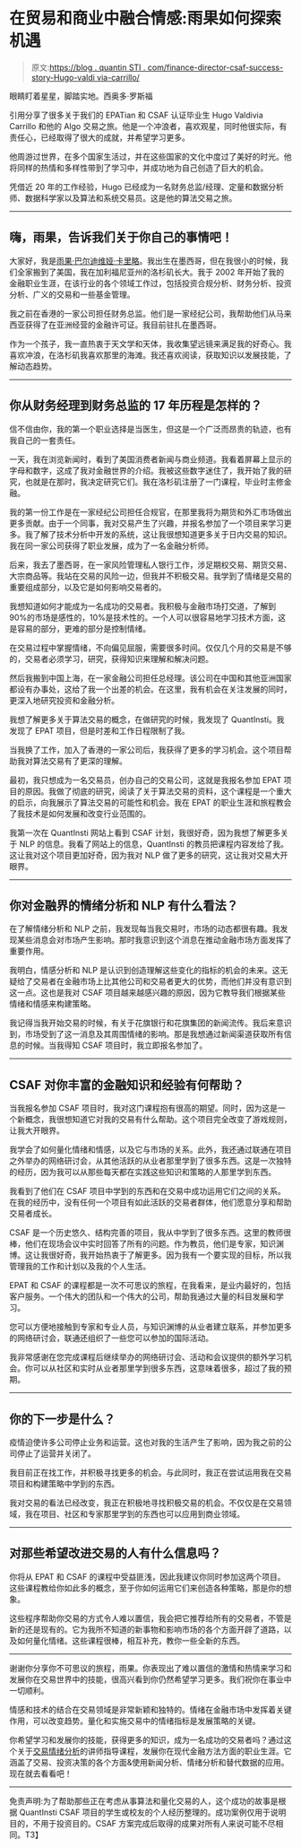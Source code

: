 # 在贸易和商业中融合情感:雨果如何探索机遇

> 原文:[https://blog . quantin STI . com/finance-director-csaf-success-story-Hugo-valdi via-carrillo/](https://blog.quantinsti.com/finance-director-csaf-success-story-hugo-valdivia-carrillo/)

眼睛盯着星星，脚踏实地。西奥多·罗斯福

引用分享了很多关于我们的 EPATian 和 CSAF 认证毕业生 Hugo Valdivia Carrillo 和他的 Algo 交易之旅。他是一个冲浪者，喜欢观星，同时他很实际，有责任心，已经取得了很大的成就，并希望学习更多。

他周游过世界，在多个国家生活过，并在这些国家的文化中度过了美好的时光。他将同样的热情和多样性带到了学习中，并成功地为自己创造了巨大的机会。

凭借近 20 年的工作经验，Hugo 已经成为一名财务总监/经理、定量和数据分析师、数据科学家以及算法和系统交易员。这是他的算法交易之旅。

* * *

## 嗨，雨果，告诉我们关于你自己的事情吧！

大家好，我是[雨果·巴尔迪维娅·卡里略](http://linkedin.com/in/hugovaldivia/)。我出生在墨西哥，但在我很小的时候，我们全家搬到了美国，我在加利福尼亚州的洛杉矶长大。我于 2002 年开始了我的金融职业生涯，在该行业的各个领域工作过，包括投资合规分析、财务分析、投资分析、广义的交易和一些基金管理。

我之前在香港的一家公司担任财务总监。他们是一家经纪公司，我帮助他们从马来西亚获得了在亚洲经营的金融许可证。我目前驻扎在墨西哥。

作为一个孩子，我一直热衷于天文学和天体，我收集望远镜来满足我的好奇心。我喜欢冲浪，在洛杉矶我喜欢那里的海滩。我还喜欢阅读，获取知识以发展技能，了解动态趋势。

* * *

## 你从财务经理到财务总监的 17 年历程是怎样的？

信不信由你，我的第一个职业选择是当医生，但这是一个广泛而昂贵的轨迹，也有我自己的一套责任。

一天，我在浏览新闻时，看到了美国消费者新闻与商业频道。我看着屏幕上显示的字母和数字，这成了我对金融世界的介绍。我被这些数字迷住了，我开始了我的研究，也就是在那时，我决定研究它们。我在洛杉矶注册了一门课程，毕业时主修金融。

我的第一份工作是在一家经纪公司担任合规官，在那里我将为期货和外汇市场做出更多贡献。由于一个同事，我对交易产生了兴趣，并报名参加了一个项目来学习更多。我了解了技术分析中开发的系统，这让我很想知道更多关于日内交易的知识。我在同一家公司获得了职业发展，成为了一名金融分析师。

后来，我去了墨西哥，在一家风险管理私人银行工作，涉足期权交易、期货交易、大宗商品等。我站在交易的风险一边，但我并不积极交易。我学到了情绪是交易的重要组成部分，以及它是如何影响交易者的。

我想知道如何才能成为一名成功的交易者。我积极与金融市场打交道，了解到 90%的市场是感性的，10%是技术性的。一个人可以很容易地学习技术方面，这是容易的部分，更难的部分是控制情绪。

在交易过程中掌握情绪，不向偏见屈服，需要很多时间。仅仅几个月的交易是不够的，交易者必须学习，研究，获得知识来理解和解决问题。

然后我搬到中国上海，在一家金融公司担任总经理。该公司在中国和其他亚洲国家都设有办事处，这给了我一个出差的机会。在这里，我有机会在关注发展的同时，更深入地研究投资和金融分析。

我想了解更多关于算法交易的概念，在做研究的时候，我发现了 QuantInsti。我发现了 EPAT 项目，但是时差和工作日程限制了我。

当我换了工作，加入了香港的一家公司后，我获得了更多的学习机会。这个项目帮助我对算法交易有了更深的理解。

最初，我只想成为一名交易员，创办自己的交易公司，这就是我报名参加 EPAT 项目的原因。我做了彻底的研究，阅读了关于算法交易的资料，这个课程是一个重大的启示，向我展示了算法交易的可能性和机会。我在 EPAT 的职业生涯和旅程教会了我技术是如何发展和改变行业范围的。

我第一次在 QuantInsti 网站上看到 CSAF 计划，我很好奇，因为我想了解更多关于 NLP 的信息。我看了网站上的信息，QuantInsti 的教员把课程内容发给了我。这让我对这个项目更加好奇，因为我对 NLP 做了更多的研究，这让我对交易大开眼界。

* * *

## 你对金融界的情绪分析和 NLP 有什么看法？

在了解情绪分析和 NLP 之前，我发现每当我交易时，市场的动态都很有趣。我发现某些消息会对市场产生影响。那时我意识到这个消息在推动金融市场方面发挥了重要作用。

我明白，情感分析和 NLP 是认识到创造理解这些变化的指标的机会的未来。这无疑给了交易者在金融市场上比其他公司和交易者更大的优势，而他们并没有意识到这一点。这也是我对 CSAF 项目越来越感兴趣的原因，因为它教导我们根据某些情绪和情感来构建策略。

我记得当我开始交易的时候，有关于花旗银行和花旗集团的新闻流传。我后来意识到，市场受到了这一消息及其周围情绪的影响。那是我想通过新闻渠道获取所有信息的时候。当我得知 CSAF 项目时，我立即报名参加了。

* * *

## CSAF 对你丰富的金融知识和经验有何帮助？

当我报名参加 CSAF 项目时，我对这门课程抱有很高的期望。同时，因为这是一个新概念，我很想知道它对我的交易有什么帮助。这个项目完全改变了游戏规则，让我大开眼界。

我学会了如何量化情绪和情感，以及它与市场的关系。此外，我还通过联通在项目之外举办的网络研讨会，从其他活跃的从业者那里学到了很多东西。这是一次独特的经历，因为我可以从那些每天都在实践这些知识和策略的人那里学到东西。

我看到了他们在 CSAF 项目中学到的东西和在交易中成功运用它们之间的关系。在我的经历中，没有任何一个项目有如此活跃的交易者群体，他们愿意分享和帮助交易者成长。

CSAF 是一个历史悠久、结构完善的项目，我从中学到了很多东西。这里的教师很棒，他们在现场会议中实时回答了所有的问题。作为教员，他们是专家，知识渊博。这让我很好奇，我开始热衷于了解更多。因为我有一个要实现的目标，所以我管理我的工作和计划以及我的个人生活。

EPAT 和 CSAF 的课程都是一次不可思议的旅程，在我看来，是业内最好的，包括客户服务。一个伟大的团队和一个伟大的公司，帮助我通过大量的科目发展和学习。

您可以方便地接触到专家和专业人员，与知识渊博的从业者建立联系，并参加更多的网络研讨会，联通还组织了一些您可以参加的国际活动。

我非常感谢在您完成课程后继续举办的网络研讨会、活动和会议提供的额外学习机会。你可以从社区和实时从业者那里学到很多东西，这意味着很多，超过了我的预期。

* * *

## 你的下一步是什么？

疫情迫使许多公司停止业务和运营。这也对我的生活产生了影响，因为我之前的公司停止了运营并关闭了。

我目前正在找工作，并积极寻找更多的机会。与此同时，我正在尝试运用我在交易项目和构建策略中学到的东西。

我对交易的看法已经改变，我正在积极地寻找积极交易的机会。不仅仅是在交易领域，我在项目、社区和专家那里学到的东西也可以应用到商业领域。

* * *

## 对那些希望改进交易的人有什么信息吗？

你将从 EPAT 和 CSAF 的课程中受益匪浅，因此我建议你同时参加这两个项目。这些课程教给你如此多的概念，至于你如何运用它们来创造各种策略，那是你的想象。

这些程序帮助你交易的方式令人难以置信，我会把它推荐给所有的交易者，不管是新的还是现有的。它为我所不知道的新事物和影响市场的各个方面开辟了道路，以及如何量化情绪。这些课程很棒，相互补充，教你一些全新的东西。

* * *

谢谢你分享你不可思议的旅程，雨果。你表现出了难以置信的激情和热情来学习和发展你在交易世界中的技能，很高兴看到你仍然希望学习更多。我们祝你在事业中一切顺利。

情感和技术的结合在交易领域是非常新颖和独特的。情绪在金融市场中发挥着关键作用，可以改变趋势。量化和实施交易中的情绪指标是发展策略的关键。

你希望学习和发展你的技能，获得更多的知识，成为一名成功的交易者吗？通过这个关于[交易情绪分析](https://www.quantinsti.com/csaf)的讲师指导课程，发展你在现代金融方法方面的职业生涯。它涵盖了交易、投资决策的各个方面&使用新闻分析、情绪分析和替代数据的应用。现在就去看看吧！

* * *

免责声明:为了帮助那些正在考虑从事算法和量化交易的人，这个成功的故事是根据 QuantInsti CSAF 项目的学生或校友的个人经历整理的。成功案例仅用于说明目的，不用于投资目的。CSAF 方案完成后取得的成果对所有人来说可能不尽相同。T3】